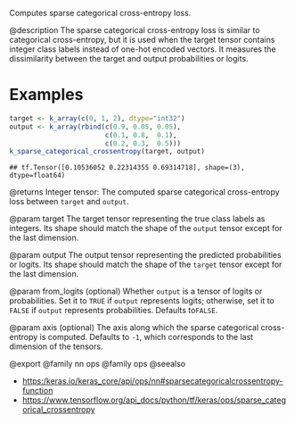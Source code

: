 Computes sparse categorical cross-entropy loss.

@description
The sparse categorical cross-entropy loss is similar to categorical
cross-entropy, but it is used when the target tensor contains integer
class labels instead of one-hot encoded vectors. It measures the
dissimilarity between the target and output probabilities or logits.

# Examples

```r
target <- k_array(c(0, 1, 2), dtype="int32")
output <- k_array(rbind(c(0.9, 0.05, 0.05),
                        c(0.1, 0.8,  0.1),
                        c(0.2, 0.3,  0.5)))
k_sparse_categorical_crossentropy(target, output)
```

```
## tf.Tensor([0.10536052 0.22314355 0.69314718], shape=(3), dtype=float64)
```

@returns
Integer tensor: The computed sparse categorical cross-entropy
loss between `target` and `output`.

@param target
The target tensor representing the true class labels as
integers. Its shape should match the shape of the `output`
tensor except for the last dimension.

@param output
The output tensor representing the predicted probabilities
or logits.
Its shape should match the shape of the `target` tensor except
for the last dimension.

@param from_logits
(optional) Whether `output` is a tensor of logits
or probabilities.
Set it to `TRUE` if `output` represents logits; otherwise,
set it to `FALSE` if `output` represents probabilities.
Defaults to`FALSE`.

@param axis
(optional) The axis along which the sparse categorical
cross-entropy is computed.
Defaults to `-1`, which corresponds to the last dimension
of the tensors.

@export
@family nn ops
@family ops
@seealso
+ <https:/keras.io/keras_core/api/ops/nn#sparsecategoricalcrossentropy-function>
+ <https://www.tensorflow.org/api_docs/python/tf/keras/ops/sparse_categorical_crossentropy>

